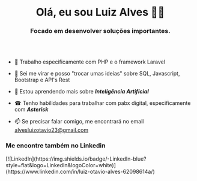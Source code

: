 <h1 align="center"> Olá, eu sou Luiz Alves 👋🚀</h1>
<h3 align="center">Focado em desenvolver soluções importantes.</h3>

<br><br>

- 🔭 Trabalho especificamente com PHP e o framework Laravel
- 💬 Sei me virar e posso "trocar umas ideias" sobre SQL, Javascript, Bootstrap e API's Rest
- 🧠 Estou aprendendo mais sobre ***Inteligência Artificial***
- ☎ Tenho habilidades para trabalhar com pabx digital, especificamente com ***Asterisk***

- 📫 Se precisar falar comigo, me encontrará no email alvesluizotavio23@gmail.com

<h3>Me encontre também no Linkedin</h3>
[![LinkedIn](https://img.shields.io/badge/-LinkedIn-blue?style=flat&logo=LinkedIn&logoColor=white)](https://www.linkedin.com/in/luiz-otavio-alves-62098614a/)
